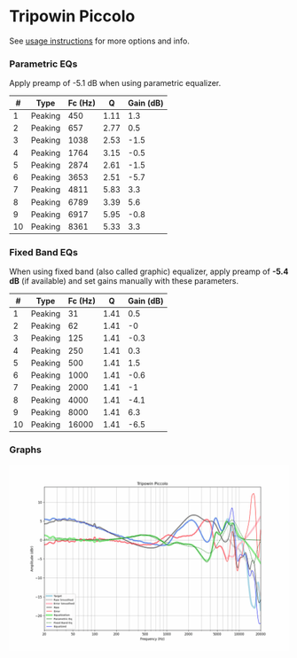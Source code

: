 # Tripowin Piccolo
See [usage instructions](https://github.com/jaakkopasanen/AutoEq#usage) for more options and info.

### Parametric EQs
Apply preamp of -5.1 dB when using parametric equalizer.

|   # | Type    |   Fc (Hz) |    Q |   Gain (dB) |
|-----|---------|-----------|------|-------------|
|   1 | Peaking |       450 | 1.11 |         1.3 |
|   2 | Peaking |       657 | 2.77 |         0.5 |
|   3 | Peaking |      1038 | 2.53 |        -1.5 |
|   4 | Peaking |      1764 | 3.15 |        -0.5 |
|   5 | Peaking |      2874 | 2.61 |        -1.5 |
|   6 | Peaking |      3653 | 2.51 |        -5.7 |
|   7 | Peaking |      4811 | 5.83 |         3.3 |
|   8 | Peaking |      6789 | 3.39 |         5.6 |
|   9 | Peaking |      6917 | 5.95 |        -0.8 |
|  10 | Peaking |      8361 | 5.33 |         3.3 |

### Fixed Band EQs
When using fixed band (also called graphic) equalizer, apply preamp of **-5.4 dB** (if available) and set gains manually with these parameters.

|   # | Type    |   Fc (Hz) |    Q |   Gain (dB) |
|-----|---------|-----------|------|-------------|
|   1 | Peaking |        31 | 1.41 |         0.5 |
|   2 | Peaking |        62 | 1.41 |        -0   |
|   3 | Peaking |       125 | 1.41 |        -0.3 |
|   4 | Peaking |       250 | 1.41 |         0.3 |
|   5 | Peaking |       500 | 1.41 |         1.5 |
|   6 | Peaking |      1000 | 1.41 |        -0.6 |
|   7 | Peaking |      2000 | 1.41 |        -1   |
|   8 | Peaking |      4000 | 1.41 |        -4.1 |
|   9 | Peaking |      8000 | 1.41 |         6.3 |
|  10 | Peaking |     16000 | 1.41 |        -6.5 |

### Graphs
![](./Tripowin%20Piccolo.png)
